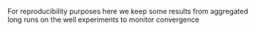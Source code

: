 For reproducibility purposes here we keep some results from aggregated long runs on the well experiments to monitor convergence
